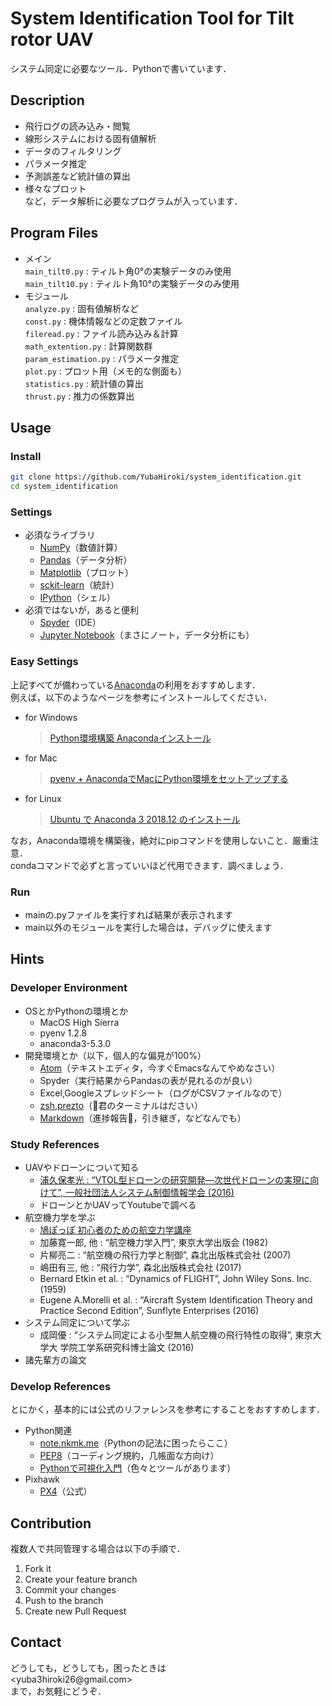 # System Identification Tool for Tilt rotor UAV
システム同定に必要なツール．Pythonで書いています．

## Description
- 飛行ログの読み込み・閲覧
- 線形システムにおける固有値解析
- データのフィルタリング
- パラメータ推定
- 予測誤差など統計値の算出
- 様々なプロット  
など，データ解析に必要なプログラムが入っています．

## Program Files
- メイン  
`main_tilt0.py` : ティルト角0°の実験データのみ使用  
`main_tilt10.py` : ティルト角10°の実験データのみ使用
- モジュール  
`analyze.py` : 固有値解析など  
`const.py` : 機体情報などの定数ファイル  
`fileread.py` : ファイル読み込み＆計算  
`math_extention.py` : 計算関数群  
`param_estimation.py` : パラメータ推定  
`plot.py` : プロット用（メモ的な側面も）  
`statistics.py` : 統計値の算出  
`thrust.py` : 推力の係数算出

## Usage
### Install
```sh
git clone https://github.com/YubaHiroki/system_identification.git
cd system_identification
```

### Settings
- 必須なライブラリ
  - [NumPy](http://www.numpy.org/)（数値計算）
  - [Pandas](https://pandas.pydata.org/)（データ分析）
  - [Matplotlib](https://matplotlib.org/)（プロット）
  - [sckit-learn](https://scikit-learn.org/stable/)（統計）
  - [IPython](https://ipython.org/)（シェル）
- 必須ではないが，あると便利
  - [Spyder](https://www.spyder-ide.org/)（IDE）
  - [Jupyter Notebook](https://jupyter.org/)（まさにノート，データ分析にも）

### Easy Settings
上記すべてが備わっている[Anaconda](https://www.anaconda.com/)の利用をおすすめします．  
例えば，以下のようなページを参考にインストールしてください．
- for Windows  
  >[Python環境構築 Anacondaインストール](https://techfun.cc/python/anaconda-install.html)
- for Mac  
  >[pyenv + AnacondaでMacにPython環境をセットアップする](https://corgi-lab.com/programming/python/mac-pyenv-anaconda/)
- for Linux  
  >[Ubuntu で Anaconda 3 2018.12 のインストール](https://www.kunihikokaneko.com/dblab/linuxsoft/anaconda.html)

なお，Anaconda環境を構築後，絶対にpipコマンドを使用しないこと．厳重注意．  
condaコマンドで必ずと言っていいほど代用できます．調べましょう．

### Run
- mainの.pyファイルを実行すれば結果が表示されます
- main以外のモジュールを実行した場合は，デバッグに使えます

## Hints

### Developer Environment
- OSとかPythonの環境とか
  - MacOS High Sierra
  - pyenv 1.2.8
  - anaconda3-5.3.0
- 開発環境とか（以下，個人的な偏見が100%）
  - [Atom](https://atom.io/)（テキストエディタ，今すぐEmacsなんてやめなさい）
  - Spyder（実行結果からPandasの表が見れるのが良い）
  - Excel,Googleスプレッドシート（ログがCSVファイルなので）
  - [zsh,prezto](https://qiita.com/s_s_satoc/items/e3c1b9b3545fd572dd1c)（君のターミナルはださい）
  - [Markdown](https://ja.wikipedia.org/wiki/Markdown)（進捗報告，引き継ぎ，などなんでも）

### Study References
- UAVやドローンについて知る
  - [浦久保孝光 : “VTOL型ドローンの研究開発―次世代ドローンの実現に向けて”,  一般社団法人システム制御情報学会 (2016)](https://www.jstage.jst.go.jp/article/isciesci/60/10/60_437/_pdf)
  - ドローンとかUAVってYoutubeで調べる
- 航空機力学を学ぶ
  - [鳩ぽっぽ 初心者のための航空力学講座](https://pigeon-poppo.com/)
  - 加藤寛一郎, 他 : “航空機力学入門”, 東京大学出版会 (1982)
  - 片柳亮二 : “航空機の飛行力学と制御”, 森北出版株式会社 (2007)
  - 嶋田有三, 他 : “飛行力学”, 森北出版株式会社 (2017)
  - Bernard Etkin et al. : “Dynamics of FLIGHT”, John Wiley Sons. Inc. (1959)
  - Eugene A.Morelli et al. : “Aircraft System Identification Theory and Practice Second Edition”, Sunflyte Enterprises (2016)
- システム同定について学ぶ
    - 成岡優 : “システム同定による小型無人航空機の飛行特性の取得”, 東京大学大 学院工学系研究科博士論文 (2016)
- 諸先輩方の論文

### Develop References
とにかく，基本的には公式のリファレンスを参考にすることをおすすめします．
- Python関連
  - [note.nkmk.me](https://note.nkmk.me/)（Pythonの記法に困ったらここ）
  - [PEP8](https://pep8-ja.readthedocs.io/ja/latest/)（コーディング規約，几帳面な方向け）
  - [Pythonで可視化入門](https://pythonoum.wordpress.com/2019/01/18/python%E3%81%A7%E5%8F%AF%E8%A6%96%E5%8C%96%E5%85%A5%E9%96%80/)（色々とツールがあります）
- Pixhawk
  - [PX4](https://px4.io/)（公式）

## Contribution
複数人で共同管理する場合は以下の手順で．
1. Fork it  
2. Create your feature branch  
3. Commit your changes  
4. Push to the branch  
5. Create new Pull Request

## Contact
どうしても，どうしても，困ったときは  
<&#121;&#117;&#98;&#97;&#51;&#104;&#105;&#114;&#111;&#107;&#105;&#50;&#54;&#64;&#103;&#109;&#97;&#105;&#108;&#46;&#99;&#111;&#109;>  
まで，お気軽にどうぞ．
